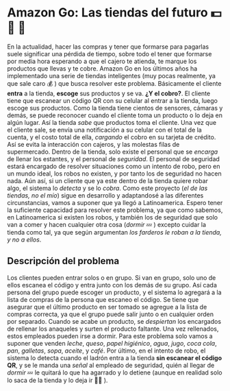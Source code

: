 # Amazon Go: Las tiendas del futuro 💵 📨 🛒

En la actualidad, hacer las compras y tener que formarse para pagarlas suele significar una pérdida de tiempo, sobre todo el tener que formarse por media hora esperando a que el cajero te atienda, te marque los productos que llevas y te cobre. Amazon Go en los últimos años ha implementado una serie de tiendas inteligentes (muy pocas realmente, ya que sale caro :moneybag: ) que busca resolver este problema.
Básicamente el cliente **entra** a la tienda, **escoge** sus productos y se va. **¿Y el cobro?**. El cliente tiene que escanear un código QR con su celular al entrar a la tienda, luego escoge sus productos. Como la tienda tiene cientos de sensores, cámaras y demás, se puede reconocer cuando el cliente toma un producto o lo deja en algún lugar. Así la tienda *sabe* que productos toma el cliente. Una vez que el cliente sale, se envía una notificación a su celular con el total de la cuenta, y el costo total de ella, *cargando* el cobro en su tarjeta de crédito.
Así se evita la interacción con cajeros, y las molestas filas de supermercado. Dentro de la tienda, solo existe el personal que se *encarga* de llenar los estantes, y el personal de *seguridad*. El personal de seguridad estará encargado de resolver situaciones como un intento de robo, pero en un mundo ideal, los robos no existen, y por tanto los de seguridad no hacen nada. Aún así, si un cliente que ya este dentro de la tienda quiere robar algo, el sistema lo *detecta* y se lo *cobra*.
Como este proyecto (*el de las tiendas, no el mío*) sigue en desarrollo y adaptandosé a las diferentes circunstancias, vamos a suponer que ya llegó a Latinoamerica. Espero tener la suficiente capacidad para resolver este problema, ya que como sabemos, en Latinoamerica si existen los robos, y también los de seguridad que solo van a comer y hacen cualquier otra cosa (*dormir* 💤 ) excepto cuidar la tienda como tal, ya que según argumentan *los farderos le roban a la tienda, y no a ellos*. 

## Descripción del problema

Los clientes pueden entrar solos o en grupo. Si van en grupo, solo uno de ellos escanea el código y entra junto con los demás de su grupo. Así cada persona del grupo puede escoger un producto, y el sistema lo agregará a la lista de compras de la persona que escaneo el código. Se tiene que asegurar que el último producto en ser tomado se agregue a la lista de compras correcta, ya que el grupo puede salir junto o en cualquier orden por separado. Cuando se acabe un producto, se *despiertan* los encargados de rellenar los anaqueles y surten el producto faltante. Una vez rellenados, estos empleados pueden irse a dormir. Para este problema solo vamos a suponer que venden *leche*, *queso*, *papel higiénico*, *agua*, *jugo*, *coca cola*, *pan*, *galletas*, *sopa*, *aceite*, y *café*.
Por último, en el intento de robo, el sistema lo detecta cuando el ladrón entra a la tienda **sin escanear el código QR**, y se le manda una *señal* al empleado de seguridad, quién al llegar de *dormir* 💤 le quitará lo que ha agarrado y lo detiene (aunque en realidad solo lo saca de la tienda y lo deja ir 🤷‍♂️ ).

